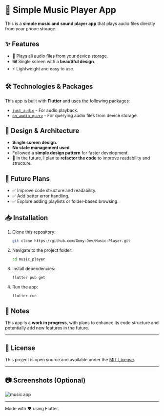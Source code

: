 # 🎵 Simple Music Player App

This is a **simple music and sound player app** that plays audio files directly from your phone storage.

## ✨ Features

- 📂 Plays all audio files from your device storage.
- 🖼️ Single screen with a **beautiful design**.
- ⚡ Lightweight and easy to use.

## 🛠️ Technologies & Packages

This app is built with **Flutter** and uses the following packages:

- [`just_audio`](https://pub.dev/packages/just_audio) - For audio playback.
- [`on_audio_query`](https://pub.dev/packages/on_audio_query) - For querying audio files from device storage.

## 📐 Design & Architecture

- **Single screen design**.
- **No state management used**.
- Followed a **simple design pattern** for faster development.
- 📌 In the future, I plan to **refactor the code** to improve readability and structure.

## 🚀 Future Plans

- ✅ Improve code structure and readability.
- ✅ Add better error handling.
- ✅ Explore adding playlists or folder-based browsing.

## 📥 Installation

1. Clone this repository:
    ```bash
    git clone https://github.com/Gemy-Dev/Music-Player.git
    ```
2. Navigate to the project folder:
    ```bash
    cd music_player
    ```
3. Install dependencies:
    ```bash
    flutter pub get
    ```
4. Run the app:
    ```bash
    flutter run
    ```

## 📝 Notes

This app is a **work in progress**, with plans to enhance its code structure and potentially add new features in the future.

---

## 📄 License

This project is open source and available under the [MIT License](LICENSE).

---

## 📷 Screenshots (Optional)

![music app](https://github.com/Gemy-Dev/Music-Player/assets/57642488/c586415a-b570-4dda-8cb1-067cb59439ec)

---

Made with ❤️ using Flutter.



